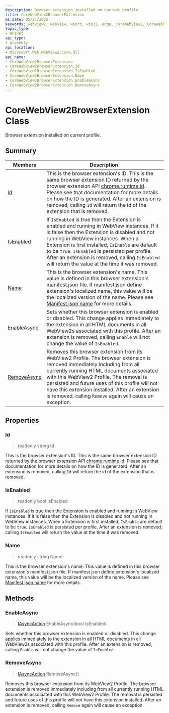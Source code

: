 ```yaml
---
description: Browser extension installed on current profile.
title: CoreWebView2BrowserExtension
ms.date: 05/27/2025
keywords: webview2, webview, winrt, win32, edge, CoreWebView2, CoreWebView2Controller, browser control, edge html, CoreWebView2BrowserExtension
topic_type:
- APIRef
api_type:
- Assembly
api_location:
- Microsoft.Web.WebView2.Core.dll
api_name:
- CoreWebView2BrowserExtension
- CoreWebView2BrowserExtension.Id
- CoreWebView2BrowserExtension.IsEnabled
- CoreWebView2BrowserExtension.Name
- CoreWebView2BrowserExtension.EnableAsync
- CoreWebView2BrowserExtension.RemoveAsync
---
```


# CoreWebView2BrowserExtension Class



Browser extension installed on current profile.

## Summary

Members|Description
--|--
[Id](#id) | This is the browser extension's ID. This is the same browser extension ID returned by the browser extension API [chrome.runtime.id](https://developer.mozilla.org/docs/Mozilla/Add-ons/WebExtensions/API/runtime/id). Please see that documentation for more details on how the ID is generated. After an extension is removed, calling `Id` will return the id of the extension that is removed.
[IsEnabled](#isenabled) | If `IsEnabled` is true then the Extension is enabled and running in WebView instances. If it is false then the Extension is disabled and not running in WebView instances. When a Extension is first installed, `IsEnable` are default to be `true`. `IsEnabled` is persisted per profile. After an extension is removed, calling `IsEnabled` will return the value at the time it was removed.
[Name](#name) | This is the browser extension's name. This value is defined in this browser extension's manifest.json file. If manifest.json define extension's localized name, this value will be the localized version of the name. Please see [Manifest.json name](https://developer.mozilla.org/docs/Mozilla/Add-ons/WebExtensions/manifest.json/name) for more details.
[EnableAsync](#enableasync) | Sets whether this browser extension is enabled or disabled. This change applies immediately to the extension in all HTML documents in all WebView2s associated with this profile. After an extension is removed, calling `Enable` will not change the value of `IsEnabled`.
[RemoveAsync](#removeasync) | Removes this browser extension from its WebView2 Profile. The browser extension is removed immediately including from all currently running HTML documents associated with this WebView2 Profile. The removal is persisted and future uses of this profile will not have this extension installed. After an extension is removed, calling `Remove` again will cause an exception.

## Properties

### Id

> readonly  string Id

This is the browser extension's ID. This is the same browser extension ID returned by the browser extension API [chrome.runtime.id](https://developer.mozilla.org/docs/Mozilla/Add-ons/WebExtensions/API/runtime/id). Please see that documentation for more details on how the ID is generated. After an extension is removed, calling `Id` will return the id of the extension that is removed.

### IsEnabled

> readonly  bool IsEnabled

If `IsEnabled` is true then the Extension is enabled and running in WebView instances. If it is false then the Extension is disabled and not running in WebView instances. When a Extension is first installed, `IsEnable` are default to be `true`. `IsEnabled` is persisted per profile. After an extension is removed, calling `IsEnabled` will return the value at the time it was removed.

### Name

> readonly  string Name

This is the browser extension's name. This value is defined in this browser extension's manifest.json file. If manifest.json define extension's localized name, this value will be the localized version of the name. Please see [Manifest.json name](https://developer.mozilla.org/docs/Mozilla/Add-ons/WebExtensions/manifest.json/name) for more details.



## Methods

### EnableAsync

> [IAsyncAction](/uwp/api/Windows.Foundation.IAsyncAction) EnableAsync(bool IsEnabled)

Sets whether this browser extension is enabled or disabled. This change applies immediately to the extension in all HTML documents in all WebView2s associated with this profile. After an extension is removed, calling `Enable` will not change the value of `IsEnabled`.



### RemoveAsync

> [IAsyncAction](/uwp/api/Windows.Foundation.IAsyncAction) RemoveAsync()

Removes this browser extension from its WebView2 Profile. The browser extension is removed immediately including from all currently running HTML documents associated with this WebView2 Profile. The removal is persisted and future uses of this profile will not have this extension installed. After an extension is removed, calling `Remove` again will cause an exception.




